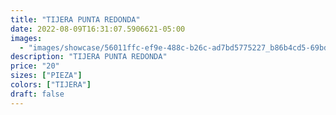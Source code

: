 ```yaml
---
title: "TIJERA PUNTA REDONDA"
date: 2022-08-09T16:31:07.5906621-05:00
images:
  - "images/showcase/56011ffc-ef9e-488c-b26c-ad7bd5775227_b86b4cd5-69bd-4a2e-b84e-36a8a9b60055.webp"
description: "TIJERA PUNTA REDONDA"
price: "20"
sizes: ["PIEZA"]
colors: ["TIJERA"]
draft: false
---
```

